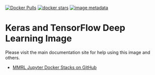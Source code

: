 [![Docker Pulls](https://img.shields.io/docker/pulls/mmrl/dl-keras.svg?style=popout)](https://hub.docker.com/r/mmrl/dl-keras) [![docker stars](https://img.shields.io/docker/stars/mmrl/dl-keras.svg)](https://hub.docker.com/r/mmrl/dl-keras) [![image metadata](https://images.microbadger.com/badges/image/mmrl/dl-keras.svg)](https://microbadger.com/images/mmrl/dl-keras "mmrl/dl-keras image metadata")

# Keras and TensorFlow Deep Learning Image

Please visit the main documentation site for help using this image and others.

* [MMRL Jupyter Docker Stacks on GitHub](https://github.com/mmrl/dl)
